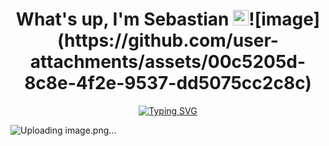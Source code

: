 <h1 align="center" >What's up, I'm Sebastian <img src="https://cdn3.emoji.gg/emojis/7011-active-developer-badge.png" width=25px >![image](https://github.com/user-attachments/assets/00c5205d-8c8e-4f2e-9537-dd5075cc2c8c)
 </h1>
<div align="center">
  <a href="https://git.io/typing-svg">
    <img src="https://readme-typing-svg.demolab.com?font=Poppins&size=30&pause=1000&color=333333&center=true&vCenter=true&width=435&lines=Programador+Full-Stack;Técnico+en+Sistemas" alt="Typing SVG" />
  </a>
</div>

![Uploading image.png…]()

